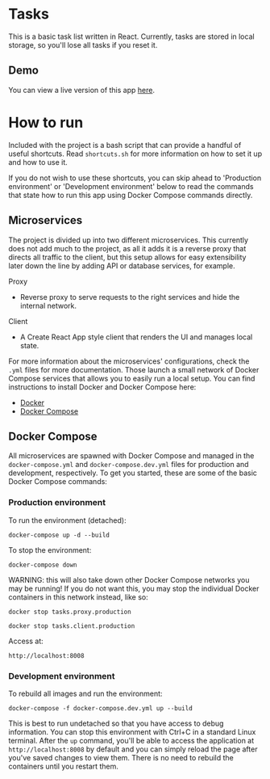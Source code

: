 # Tasks
This is a basic task list written in React. Currently, tasks are stored in local
storage, so you'll lose all tasks if you reset it.

## Demo
You can view a live version of this app [here](https://tasks.joelbosch.nl/).

# How to run
Included with the project is a bash script that can provide a handful of useful
shortcuts. Read `shortcuts.sh` for more information on how to set it up and how
to use it.

If you do not wish to use these shortcuts, you can skip ahead to 'Production
environment' or 'Development environment' below to read the commands that state
how to run this app using Docker Compose commands directly.


## Microservices
The project is divided up into two different microservices. This currently
does not add much to the project, as all it adds it is a reverse proxy that
directs all traffic to the client, but this setup allows for easy
extensibility later down the line by adding API or database services, for
example.

Proxy
- Reverse proxy to serve requests to the right services and hide the internal
  network.

Client
- A Create React App style client that renders the UI and manages local state.

For more information about the microservices' configurations, check the
`.yml` files for more documentation. Those launch a small network of Docker
Compose services that allows you to easily run a local setup. You can find
instructions to install Docker and Docker Compose here:
- [Docker](https://docs.docker.com/get-docker/)           
- [Docker Compose](https://docs.docker.com/compose/install/)


## Docker Compose
All microservices are spawned with Docker Compose and managed in the
`docker-compose.yml` and `docker-compose.dev.yml` files for production and
development, respectively. To get you started, these are some of the basic
Docker Compose commands:


### Production environment
To run the environment (detached):

`docker-compose up -d --build`


To stop the environment:

`docker-compose down`

WARNING: this will also take down other Docker Compose networks you may 
be running! If you do not want this, you may stop the individual Docker
containers in this network instead, like so:

`docker stop tasks.proxy.production`

`docker stop tasks.client.production`


Access at:

`http://localhost:8008`


### Development environment
To rebuild all images and run the environment:

`docker-compose -f docker-compose.dev.yml up --build`


This is best to run undetached so that you have access to debug information. You
can stop this environment with Ctrl+C in a standard Linux terminal. After the
`up` command, you'll be able to access the application at
`http://localhost:8008` by default and you can simply reload the page after
you've saved changes to view them. There is no need to rebuild the containers
until you restart them.

